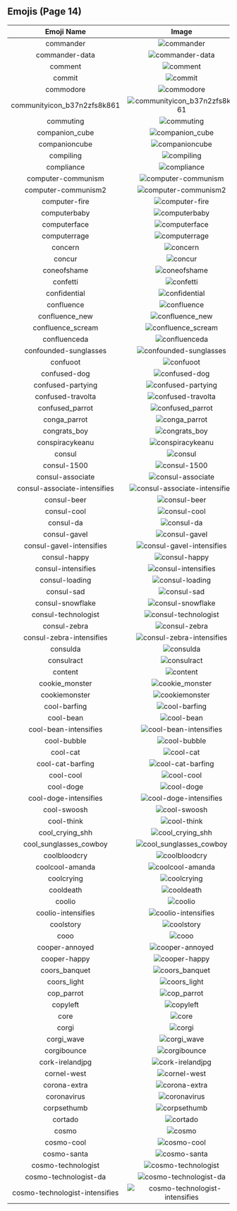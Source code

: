 
  ## Emojis (Page 14)
  |Emoji Name|Image|
  | :-: | :-: |
  |commander| ![commander](/output/commander.gif)|
  |commander-data| ![commander-data](/output/commander-data.jpg)|
  |comment| ![comment](/output/comment.png)|
  |commit| ![commit](/output/commit.png)|
  |commodore| ![commodore](/output/commodore.png)|
  |communityicon_b37n2zfs8k861| ![communityicon_b37n2zfs8k861](/output/communityicon_b37n2zfs8k861.png)|
  |commuting| ![commuting](/output/commuting.png)|
  |companion_cube| ![companion_cube](/output/companion_cube.png)|
  |companioncube| ![companioncube](/output/companioncube.png)|
  |compiling| ![compiling](/output/compiling.png)|
  |compliance| ![compliance](/output/compliance.png)|
  |computer-communism| ![computer-communism](/output/computer-communism.jpg)|
  |computer-communism2| ![computer-communism2](/output/computer-communism2.png)|
  |computer-fire| ![computer-fire](/output/computer-fire.png)|
  |computerbaby| ![computerbaby](/output/computerbaby.png)|
  |computerface| ![computerface](/output/computerface.png)|
  |computerrage| ![computerrage](/output/computerrage.gif)|
  |concern| ![concern](/output/concern.jpg)|
  |concur| ![concur](/output/concur.png)|
  |coneofshame| ![coneofshame](/output/coneofshame.png)|
  |confetti| ![confetti](/output/confetti.gif)|
  |confidential| ![confidential](/output/confidential.png)|
  |confluence| ![confluence](/output/confluence.png)|
  |confluence_new| ![confluence_new](/output/confluence_new.png)|
  |confluence_scream| ![confluence_scream](/output/confluence_scream.png)|
  |confluenceda| ![confluenceda](/output/confluenceda.png)|
  |confounded-sunglasses| ![confounded-sunglasses](/output/confounded-sunglasses.png)|
  |confuoot| ![confuoot](/output/confuoot.gif)|
  |confused-dog| ![confused-dog](/output/confused-dog.gif)|
  |confused-partying| ![confused-partying](/output/confused-partying)|
  |confused-travolta| ![confused-travolta](/output/confused-travolta.gif)|
  |confused_parrot| ![confused_parrot](/output/confused_parrot.gif)|
  |conga_parrot| ![conga_parrot](/output/conga_parrot.gif)|
  |congrats_boy| ![congrats_boy](/output/congrats_boy.jpg)|
  |conspiracykeanu| ![conspiracykeanu](/output/conspiracykeanu.jpg)|
  |consul| ![consul](/output/consul.png)|
  |consul-1500| ![consul-1500](/output/consul-1500.png)|
  |consul-associate| ![consul-associate](/output/consul-associate.png)|
  |consul-associate-intensifies| ![consul-associate-intensifies](/output/consul-associate-intensifies.gif)|
  |consul-beer| ![consul-beer](/output/consul-beer.png)|
  |consul-cool| ![consul-cool](/output/consul-cool.png)|
  |consul-da| ![consul-da](/output/consul-da.png)|
  |consul-gavel| ![consul-gavel](/output/consul-gavel.png)|
  |consul-gavel-intensifies| ![consul-gavel-intensifies](/output/consul-gavel-intensifies.gif)|
  |consul-happy| ![consul-happy](/output/consul-happy.png)|
  |consul-intensifies| ![consul-intensifies](/output/consul-intensifies.gif)|
  |consul-loading| ![consul-loading](/output/consul-loading.png)|
  |consul-sad| ![consul-sad](/output/consul-sad.png)|
  |consul-snowflake| ![consul-snowflake](/output/consul-snowflake.png)|
  |consul-technologist| ![consul-technologist](/output/consul-technologist.png)|
  |consul-zebra| ![consul-zebra](/output/consul-zebra.png)|
  |consul-zebra-intensifies| ![consul-zebra-intensifies](/output/consul-zebra-intensifies.gif)|
  |consulda| ![consulda](/output/consulda)|
  |consulract| ![consulract](/output/consulract.png)|
  |content| ![content](/output/content.png)|
  |cookie_monster| ![cookie_monster](/output/cookie_monster.png)|
  |cookiemonster| ![cookiemonster](/output/cookiemonster.gif)|
  |cool-barfing| ![cool-barfing](/output/cool-barfing.png)|
  |cool-bean| ![cool-bean](/output/cool-bean.png)|
  |cool-bean-intensifies| ![cool-bean-intensifies](/output/cool-bean-intensifies.gif)|
  |cool-bubble| ![cool-bubble](/output/cool-bubble.gif)|
  |cool-cat| ![cool-cat](/output/cool-cat)|
  |cool-cat-barfing| ![cool-cat-barfing](/output/cool-cat-barfing.png)|
  |cool-cool| ![cool-cool](/output/cool-cool.gif)|
  |cool-doge| ![cool-doge](/output/cool-doge.gif)|
  |cool-doge-intensifies| ![cool-doge-intensifies](/output/cool-doge-intensifies.gif)|
  |cool-swoosh| ![cool-swoosh](/output/cool-swoosh.png)|
  |cool-think| ![cool-think](/output/cool-think.png)|
  |cool_crying_shh| ![cool_crying_shh](/output/cool_crying_shh.png)|
  |cool_sunglasses_cowboy| ![cool_sunglasses_cowboy](/output/cool_sunglasses_cowboy.png)|
  |coolbloodcry| ![coolbloodcry](/output/coolbloodcry.png)|
  |coolcool-amanda| ![coolcool-amanda](/output/coolcool-amanda.gif)|
  |coolcrying| ![coolcrying](/output/coolcrying.png)|
  |cooldeath| ![cooldeath](/output/cooldeath.png)|
  |coolio| ![coolio](/output/coolio.png)|
  |coolio-intensifies| ![coolio-intensifies](/output/coolio-intensifies.gif)|
  |coolstory| ![coolstory](/output/coolstory.png)|
  |cooo| ![cooo](/output/cooo.png)|
  |cooper-annoyed| ![cooper-annoyed](/output/cooper-annoyed.png)|
  |cooper-happy| ![cooper-happy](/output/cooper-happy.png)|
  |coors_banquet| ![coors_banquet](/output/coors_banquet.jpg)|
  |coors_light| ![coors_light](/output/coors_light.png)|
  |cop_parrot| ![cop_parrot](/output/cop_parrot.gif)|
  |copyleft| ![copyleft](/output/copyleft.png)|
  |core| ![core](/output/core.png)|
  |corgi| ![corgi](/output/corgi.gif)|
  |corgi_wave| ![corgi_wave](/output/corgi_wave.png)|
  |corgibounce| ![corgibounce](/output/corgibounce.gif)|
  |cork-irelandjpg| ![cork-irelandjpg](/output/cork-irelandjpg.png)|
  |cornel-west| ![cornel-west](/output/cornel-west.png)|
  |corona-extra| ![corona-extra](/output/corona-extra.png)|
  |coronavirus| ![coronavirus](/output/coronavirus.png)|
  |corpsethumb| ![corpsethumb](/output/corpsethumb.png)|
  |cortado| ![cortado](/output/cortado.png)|
  |cosmo| ![cosmo](/output/cosmo.png)|
  |cosmo-cool| ![cosmo-cool](/output/cosmo-cool.png)|
  |cosmo-santa| ![cosmo-santa](/output/cosmo-santa.png)|
  |cosmo-technologist| ![cosmo-technologist](/output/cosmo-technologist.png)|
  |cosmo-technologist-da| ![cosmo-technologist-da](/output/cosmo-technologist-da.png)|
  |cosmo-technologist-intensifies| ![cosmo-technologist-intensifies](/output/cosmo-technologist-intensifies.gif)|
  